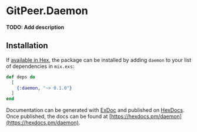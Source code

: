 # GitPeer.Daemon

**TODO: Add description**

## Installation

If [available in Hex](https://hex.pm/docs/publish), the package can be installed
by adding `daemon` to your list of dependencies in `mix.exs`:

```elixir
def deps do
  [
    {:daemon, "~> 0.1.0"}
  ]
end
```

Documentation can be generated with [ExDoc](https://github.com/elixir-lang/ex_doc)
and published on [HexDocs](https://hexdocs.pm). Once published, the docs can
be found at [https://hexdocs.pm/daemon](https://hexdocs.pm/daemon).

